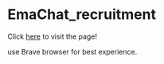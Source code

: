 # EmaChat_recruitment

Click <a href="https://emachat-recruitment.netlify.app/">here</a> to visit the page!

use Brave browser for best experience.
